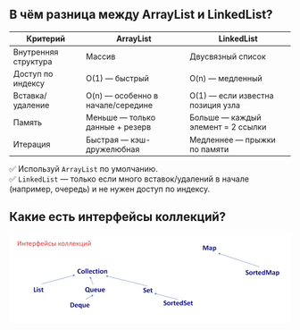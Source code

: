 
## В чём разница между ArrayList и LinkedList?

| Критерий             | ArrayList                          | LinkedList                          |
|----------------------|------------------------------------|-------------------------------------|
| Внутренняя структура | Массив                             | Двусвязный список                   |
| Доступ по индексу    | O(1) — быстрый                     | O(n) — медленный                    |
| Вставка/удаление     | O(n) — особенно в начале/середине | O(1) — если известна позиция узла   |
| Память               | Меньше — только данные + резерв    | Больше — каждый элемент = 2 ссылки  |
| Итерация             | Быстрая — кэш-дружелюбная          | Медленнее — прыжки по памяти        |

✅ Используй `ArrayList` по умолчанию.  
✅ `LinkedList` — только если много вставок/удалений в начале (например, очередь) и не нужен доступ по индексу.

## Какие есть интерфейсы коллекций?

![Схема интерфейсов коллекций](/images/collection-interfaces.png)
